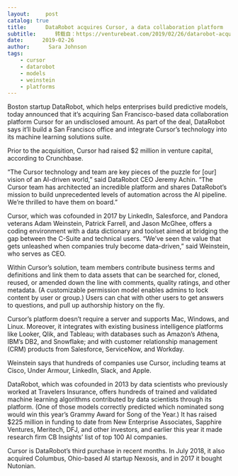 ```yaml
---
layout:     post
catalog: true
title:      DataRobot acquires Cursor, a data collaboration platform
subtitle:      转载自：https://venturebeat.com/2019/02/26/datarobot-acquires-data-collaboration-platform-cursor/
date:      2019-02-26
author:      Sara Johnson
tags:
    - cursor
    - datarobot
    - models
    - weinstein
    - platforms
---
```


Boston startup DataRobot, which helps enterprises build predictive models, today announced that it’s acquiring San Francisco-based data collaboration platform Cursor for an undisclosed amount. As part of the deal, DataRobot says it’ll build a San Francisco office and integrate Cursor’s technology into its machine learning solutions suite.

Prior to the acquisition, Cursor had raised $2 million in venture capital, according to Crunchbase.

“The Cursor technology and team are key pieces of the puzzle for [our] vision of an AI-driven world,” said DataRobot CEO Jeremy Achin. “The Cursor team has architected an incredible platform and shares DataRobot’s mission to build unprecedented levels of automation across the AI pipeline. We’re thrilled to have them on board.”

Cursor, which was cofounded in 2017 by LinkedIn, Salesforce, and Pandora veterans Adam Weinstein, Patrick Farrell, and Jason McGhee, offers a coding environment with a data dictionary and toolset aimed at bridging the gap between the C-Suite and technical users. “We’ve seen the value that gets unleashed when companies truly become data-driven,” said Weinstein, who serves as CEO.

Within Cursor’s solution, team members contribute business terms and definitions and link them to data assets that can be searched for, cloned, reused, or amended down the line with comments, quality ratings, and other metadata. (A customizable permission model enables admins to lock content by user or group.) Users can chat with other users to get answers to questions, and pull up authorship history on the fly.

Cursor’s platform doesn’t require a server and supports Mac, Windows, and Linux. Moreover, it integrates with existing business intelligence platforms like Looker, Qlik, and Tableau; with databases such as Amazon’s Athena, IBM’s DB2, and Snowflake; and with customer relationship management (CRM) products from Salesforce, ServiceNow, and Workday.

Weinstein says that hundreds of companies use Cursor, including teams at Cisco, Under Armour, LinkedIn, Slack, and Apple.

DataRobot, which was cofounded in 2013 by data scientists who previously worked at Travelers Insurance, offers hundreds of trained and validated machine learning algorithms contributed by data scientists through its platform. (One of those models correctly predicted which nominated song would win this year’s Grammy Award for Song of the Year.) It has raised $225 million in funding to date from New Enterprise Associates, Sapphire Ventures, Meritech, DFJ, and other investors, and earlier this year it made research firm CB Insights’ list of top 100 AI companies.

Cursor is DataRobot’s third purchase in recent months. In July 2018, it also acquired Columbus, Ohio-based AI startup Nexosis, and in 2017 it bought Nutonian.
